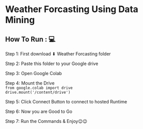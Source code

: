 # Weather Forcasting Using Data Mining

## How To Run : 💻
Step 1: First download ⬇ Weather Forcasting folder</br>

Step 2: Paste this folder to your Google drive</br>

Step 3: Open Google Colab</br>

Step 4: Mount the Drive</br>
`from google.colab import drive`</br>
`drive.mount('/content/drive')`</br>

Step 5: Click Connect Button to connect to hosted Runtime </br>

Step 6: Now you are Good to Go </br>

Step 7: Run the Commands & Enjoy😉😉

<br>